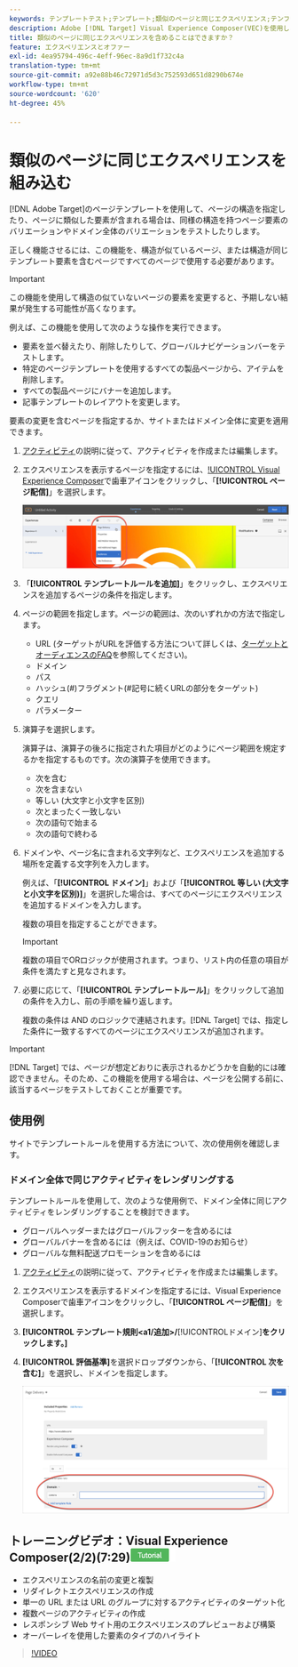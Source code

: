 ```yaml
---
keywords: テンプレートテスト;テンプレート;類似のページと同じエクスペリエンス;テンプレートテスト
description: Adobe [!DNL Target] Visual Experience Composer(VEC)を使用して、同じ構造の複数のページに同じエクスペリエンスを組み込む方法、または同じテンプレート要素を含む方法を説明します。
title: 類似のページに同じエクスペリエンスを含めることはできますか？
feature: エクスペリエンスとオファー
exl-id: 4ea95794-496c-4eff-96ec-8a9d1f732c4a
translation-type: tm+mt
source-git-commit: a92e88b46c72971d5d3c752593d651d8290b674e
workflow-type: tm+mt
source-wordcount: '620'
ht-degree: 45%

---
```


# 類似のページに同じエクスペリエンスを組み込む

[!DNL Adobe Target]のページテンプレートを使用して、ページの構造を指定したり、ページに類似した要素が含まれる場合は、同様の構造を持つページ要素のバリエーションやドメイン全体のバリエーションをテストしたりします。

正しく機能させるには、この機能を、構造が似ているページ、または構造が同じテンプレート要素を含むページですべてのページで使用する必要があります。

>[!IMPORTANT]
>
>この機能を使用して構造の似ていないページの要素を変更すると、予期しない結果が発生する可能性が高くなります。

例えば、この機能を使用して次のような操作を実行できます。

* 要素を並べ替えたり、削除したりして、グローバルナビゲーションバーをテストします。
* 特定のページテンプレートを使用するすべての製品ページから、アイテムを削除します。
* すべての製品ページにバナーを追加します。
* 記事テンプレートのレイアウトを変更します。

要素の変更を含むページを指定するか、サイトまたはドメイン全体に変更を適用できます。

1. [アクティビティ](/help/c-activities/activities.md#concept_D317A95A1AB54674BA7AB65C7985BA03)の説明に従って、アクティビティを作成または編集します。

1. エクスペリエンスを表示するページを指定するには、[!UICONTROL Visual Experience Composer](VEC)で歯車アイコンをクリックし、「**[!UICONTROL ページ配信]**」を選択します。

   ![歯車アイコン/ページ配信](/help/c-experiences/c-visual-experience-composer/assets/icon-gear.png)

1. 「**[!UICONTROL テンプレートルールを追加]**」をクリックし、エクスペリエンスを追加するページの条件を指定します。

1. ページの範囲を指定します。ページの範囲は、次のいずれかの方法で指定します。

   * URL (ターゲットがURLを評価する方法について詳しくは、[ターゲットとオーディエンスのFAQ](/help/c-target/c-troubleshooting-targets-and-audiences/troubleshooting-targets-and-audiences.md)を参照してください)。
   * ドメイン
   * パス
   * ハッシュ(#)フラグメント(#記号に続くURLの部分をターゲット)
   * クエリ
   * パラメーター

1. 演算子を選択します。

   演算子は、演算子の後ろに指定された項目がどのようにページ範囲を規定するかを指定するものです。次の演算子を使用できます。

   * 次を含む
   * 次を含まない
   * 等しい (大文字と小文字を区別)
   * 次とまったく一致しない
   * 次の語句で始まる
   * 次の語句で終わる

1. ドメインや、ページ名に含まれる文字列など、エクスペリエンスを追加する場所を定義する文字列を入力します。

   例えば、「**[!UICONTROL ドメイン]**」および「**[!UICONTROL 等しい (大文字と小文字を区別)]**」を選択した場合は、すべてのページにエクスペリエンスを追加するドメインを入力します。

   複数の項目を指定することができます。

   >[!IMPORTANT]
   >
   >複数の項目でORロジックが使用されます。つまり、リスト内の任意の項目が条件を満たすと見なされます。

1. 必要に応じて、「**[!UICONTROL テンプレートルール]**」をクリックして追加の条件を入力し、前の手順を繰り返します。

   複数の条件は AND のロジックで連結されます。[!DNL Target] では、指定した条件に一致するすべてのページにエクスペリエンスが追加されます。

>[!IMPORTANT]
>
> [!DNL Target] では、ページが想定どおりに表示されるかどうかを自動的には確認できません。そのため、この機能を使用する場合は、ページを公開する前に、該当するページをテストしておくことが重要です。

## 使用例

サイトでテンプレートルールを使用する方法について、次の使用例を確認します。

### ドメイン全体で同じアクティビティをレンダリングする

テンプレートルールを使用して、次のような使用例で、ドメイン全体に同じアクティビティをレンダリングすることを検討できます。

* グローバルヘッダーまたはグローバルフッターを含めるには
* グローバルバナーを含めるには（例えば、COVID-19のお知らせ）
* グローバルな無料配送プロモーションを含めるには

1. [アクティビティ](/help/c-activities/activities.md#concept_D317A95A1AB54674BA7AB65C7985BA03)の説明に従って、アクティビティを作成または編集します。

1. エクスペリエンスを表示するドメインを指定するには、Visual Experience Composerで歯車アイコンをクリックし、「**[!UICONTROL ページ配信]**」を選択します。

1. **[!UICONTROL テンプレート規則&lt;a1/追加>/**[!UICONTROL &#x200B;ドメイン&#x200B;]**をクリックします。]**

1. **[!UICONTROL 評価基準]**&#x200B;を選択ドロップダウンから、「**[!UICONTROL 次を含む]**」を選択し、ドメインを指定します。

   ![ドメインに次を含む](/help/c-experiences/c-visual-experience-composer/assets/domain-template-rule.png)

## トレーニングビデオ：Visual Experience Composer(2/2)(7:29)![チュートリアルバッジ](/help/assets/tutorial.png)

* エクスペリエンスの名前の変更と複製
* リダイレクトエクスペリエンスの作成
* 単一の URL または URL のグループに対するアクティビティのターゲット化
* 複数ページのアクティビティの作成
* レスポンシブ Web サイト用のエクスペリエンスのプレビューおよび構築
* オーバーレイを使用した要素のタイプのハイライト

>[!VIDEO](https://video.tv.adobe.com/v/17401)
